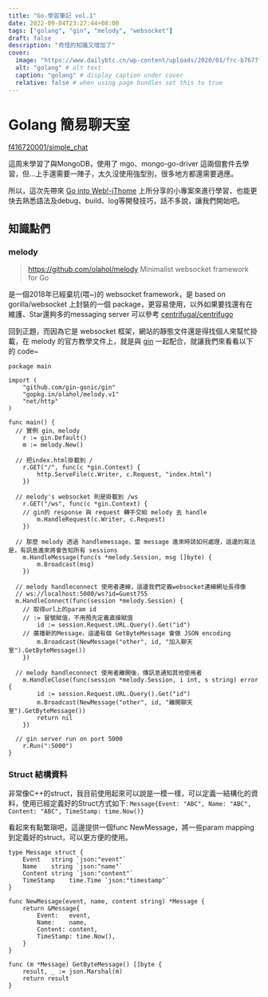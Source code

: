 ```yaml
---
title: "Go-學習筆記 vol.1"
date: 2022-09-04T23:27:44+08:00
tags: ["golang", "gin", "melody", "websocket"]
draft: false
description: "奇怪的知識又增加了"
cover:
  image: "https://www.dailybtc.cn/wp-content/uploads/2020/01/frc-b7677fa97ea4699b778cab2861df5975.jpg" # image path/url
  alt: "golang" # alt text
  caption: "golang" # display caption under cover
  relative: false # when using page bundles set this to true
---
```


# Golang 簡易聊天室

[f416720001/simple_chat](https://github.com/f416720001/simple_chat)

這周末學習了與MongoDB，使用了 mgo、mongo-go-driver 這兩個套件去學習，但...上手還需要一陣子，太久沒使用強型別，很多地方都還需要適應。

所以，這次先帶來 [Go into Web!-iThome](https://ithelp.ithome.com.tw/articles/10239615) 上所分享的小專案來進行學習，也能更快去熟悉語法及debug、build、log等開發技巧，話不多說，讓我們開始吧。

## 知識點們

### melody

> https://github.com/olahol/melody
> Minimalist websocket framework for Go

是一個2018年已經棄坑(喂~)的 websocket framework，是 based on gorilla/websocket 上封裝的一個 package，更容易使用，以外如果要找還有在維護、Star還夠多的messaging server 可以參考 [centrifugal/centrifugo](https://github.com/centrifugal/centrifugo)

回到正題，而因為它是 websocket 框架，網站的靜態文件還是得找個人來幫忙掛載，在 melody 的官方教學文件上，就是與 [gin](https://github.com/gin-gonic/gin) 一起配合，就讓我們來看看以下的 code~

```golang
package main

import (
	"github.com/gin-gonic/gin"
	"gopkg.in/olahol/melody.v1"
	"net/http"
)

func main() {
  // 實例 gin、melody
	r := gin.Default()
	m := melody.New()

  // 把index.html掛載到 /
	r.GET("/", func(c *gin.Context) {
		http.ServeFile(c.Writer, c.Request, "index.html")
	})

  // melody's websocket 則是掛載到 /ws
	r.GET("/ws", func(c *gin.Context) {
    // gin的 response 與 request 轉手交給 melody 去 handle
		m.HandleRequest(c.Writer, c.Request)
	})

  // 那麼 melody 透過 handlemessage，當 message 進來時該如何處理，這邊的寫法是，有訊息進來將會告知所有 sessions
	m.HandleMessage(func(s *melody.Session, msg []byte) {
		m.Broadcast(msg)
	})

  // melody handleconnect 使用者連線，這邊我們定義websocket連線網址長得像
  // ws://localhost:5000/ws?id=Guest755
  m.HandleConnect(func(session *melody.Session) {
    // 取得url上的param id
    // := 冒號賦值，不用預先定義直接賦值
		id := session.Request.URL.Query().Get("id")
    // 廣播新的Message，這邊有個 GetByteMessage 會做 JSON encoding
		m.Broadcast(NewMessage("other", id, "加入聊天室").GetByteMessage())
	})

  // melody handleconnect 使用者離開後，傳訊息通知其他使用者
	m.HandleClose(func(session *melody.Session, i int, s string) error {
		id := session.Request.URL.Query().Get("id")
		m.Broadcast(NewMessage("other", id, "離開聊天室").GetByteMessage())
		return nil
	})

  // gin server run on port 5000
	r.Run(":5000")
}
```


### Struct 結構資料

非常像C++的struct，我目前使用起來可以說是一模一樣，可以定義一結構化的資料，使用已經定義好的Struct方式如下:
`Message{Event: "ABC", Name: "ABC", Content: "ABC", TimeStamp: time.Now()}`

看起來有點繁瑣吧，這邊提供一個func NewMessage，將一些param mapping到定義好的struct，可以更方便的使用。
```golang
type Message struct {
	Event   string `json:"event"`
	Name    string `json:"name"`
	Content string `json:"content"`
	TimeStamp    time.Time `json:"timestamp"`
}

func NewMessage(event, name, content string) *Message {
	return &Message{
		Event:   event,
		Name:    name,
		Content: content,
		TimeStamp: time.Now(),
	}
}

func (m *Message) GetByteMessage() []byte {
	result, _ := json.Marshal(m)
	return result
}
```